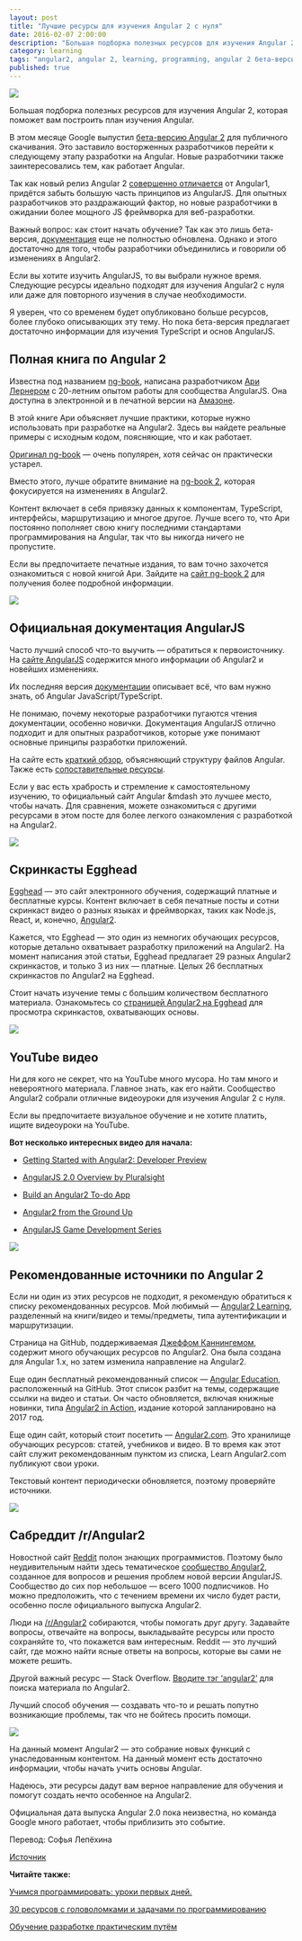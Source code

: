 ```yaml
---
layout: post
title: "Лучшие ресурсы для изучения Angular 2 с нуля"
date: 2016-02-07 2:00:00
description: "Большая подборка полезных ресурсов для изучения Angular 2, которая поможет вам построить план изучения Angular"
category: learning
tags: "angular2, angular 2, learning, programming, angular 2 бета-версия, angular 2 как изучить, angular 2 уроки, материалы по angular, хочу изучить angular с чего начать, "
published: true
---
```


<img src="http://theasder.github.io/img/00-angular2-logo-featured.gif" class="img-responsive" /><br />

Большая подборка полезных ресурсов для изучения Angular 2, которая поможет вам построить план изучения Angular.

<!-- more -->

В этом месяце Google выпустил [бета-версию Angular 2](http://whatpixel.com/angular2-beta/) для публичного скачивания. Это заставило восторженных разработчиков перейти к следующему этапу разработки на Angular. Новые разработчики также заинтересовались тем, как работает Angular. 

Так как новый релиз Angular 2 [совершенно отличается](https://www.reddit.com/r/webdev/comments/2qvi6a/eli5_what_is_the_controversy_around_angularjs_and/) от Angular1, придётся забыть большую часть принципов из AngularJS. Для опытных разработчиков это раздражающий фактор, но новые разработчики в ожидании более мощного JS фреймворка для веб-разработки.

Важный вопрос: как стоит начать обучение? Так как это лишь бета-версия, [документация](https://angular.io/docs/ts/latest/) еще не полностью обновлена. Однако и этого достаточно для того, чтобы разработчики объединились и говорили об изменениях в Angular2.

Если вы хотите изучить AngularJS, то вы выбрали нужное время. Следующие ресурсы идеально подходят для изучения Angular2 с нуля или даже для повторного изучения в случае необходимости.

Я уверен, что со временем будет опубликовано больше ресурсов, более глубоко описывающих эту тему. Но пока бета-версия предлагает достаточно информации для изучения TypeScript и основ AngularJS.

## Полная книга по Angular 2

Известна под названием [ng-book](https://www.ng-book.com/2/), написана разработчиком [Ари Лернером](https://twitter.com/auser) с 20-летним опытом работы для сообщества AngularJS. Она доступна в электронной и в печатной версии на [Амазоне](http://www.amazon.com/ng-book-The-Complete-Book-AngularJS/dp/099134460X).

В этой книге Ари объясняет лучшие практики, которые нужно использовать при разработке на Angular2. Здесь вы найдете реальные примеры с исходным кодом, поясняющие, что и как работает.

[Оригинал ng-book](https://www.ng-book.com/) &mdash; очень популярен, хотя сейчас он практически устарел.

Вместо этого, лучше обратите внимание на [ng-book 2](https://www.ng-book.com/2/), которая фокусируется на изменениях в Angular2.

Контент включает в себя привязку данных к компонентам, TypeScript, интерфейсы, маршрутизацию и многое другое. Лучше всего то, что Ари постоянно пополняет свою книгу последними стандартами программирования на Angular, так что вы никогда ничего не пропустите.

Если вы предпочитаете  печатные издания, то вам точно захочется ознакомиться с новой книгой Ари. Зайдите на [сайт ng-book 2](https://www.ng-book.com/2/) для получения более подробной информации.

<img src="http://whatpixel.com/images/2015/12/ng-book-2-angularjs.jpg" class="img-responsive" /><br />

## Официальная документация AngularJS

Часто лучший способ что-то выучить &mdash; обратиться к первоисточнику. На [сайте AngularJS](https://angular.io/) содержится много информации об Angular2 и новейших изменениях.

Их последняя версия [документации](https://angular.io/docs/) описывает всё, что вам нужно знать, об Angular JavaScript/TypeScript.

Не понимаю, почему некоторые разработчики пугаются чтения документации, особенно новички. Документация AngularJS отлично подходит и для опытных разработчиков, которые уже понимают основные принципы разработки приложений.

На сайте есть [краткий обзор](https://angular.io/docs/js/latest/quickstart.html), объясняющий структуру файлов Angular. Также есть [сопоставительные ресурсы](https://angular.io/docs/js/latest/resources.html).

Если у вас есть храбрость и стремление к самостоятельному изучению, то официальный сайт Angular &mdash это лучшее место, чтобы начать. Для сравнения, можете ознакомиться с другими ресурсами в этом посте для более легкого ознакомления с разработкой на Angular2. 

<img src="http://whatpixel.com/images/2015/12/angular2-official-documentation.jpg" class="img-responsive" /><br />

## Скринкасты Egghead

[Egghead](https://egghead.io/) &mdash; это сайт электронного обучения, содержащий платные и бесплатные курсы. Контент включает в себя печатные посты и сотни скринкаст видео о разных языках и фреймворках, таких как Node.js, React, и, конечно, [Angular2](https://egghead.io/technologies/angular2).

Кажется, что Egghead &mdash; это один из немногих обучающих ресурсов, которые детально охватывает разработку приложений на Angular2. На момент написания этой статьи, Egghead предлагает 29 разных Angular2  скринкастов, и только 3 из них &mdash; платные. Целых 26 бесплатных скринкастов по Angular2 на Egghead.

Стоит начать изучение темы с большим количеством бесплатного материала. Ознакомьтесь со [страницей Angular2 на Egghead](https://egghead.io/technologies/angular2) для просмотра скринкастов, охватывающих основы.

<img src="http://whatpixel.com/images/2015/12/egghead-angular2-screencasts.jpg" class="img-responsive" /><br />

## YouTube видео

Ни для кого не секрет, что на YouTube много мусора. Но там много и невероятного материала. Главное знать, как его найти. Сообщество Angular2 собрали отличные видеоуроки для изучения Angular 2 с нуля.

Если вы предпочитаете визуальное обучение и не хотите платить, ищите видеоуроки на YouTube.

**Вот несколько интересных видео для начала:**

* [Getting Started with Angular2: Developer Preview]( https://www.youtube.com/watch?v=HmWm21cCAXM)

* [AngularJS 2.0 Overview by Pluralsight]( https://www.youtube.com/watch?v=-8P8NO8X-mQ)

* [Build an Angular2 To-do App]( https://www.youtube.com/watch?v=uD6Okha_Yj0)

* [Angular2 from the Ground Up]( https://www.youtube.com/watch?v=aK3BWiK2Tek)

* [AngularJS Game Development Series]( https://www.youtube.com/watch?v=jt5a9aXn4lg&list=PLGJDCzBP5j3wU-jFiUPrRs_pHhIO7WRkU)

<img src="http://whatpixel.com/images/2015/12/angular2-video-sublime-text-tutorial.jpg" class="img-responsive" /><br />

## Рекомендованные источники по Angular 2

Если ни один из этих ресурсов не подходит, я рекомендую обратиться к списку рекомендованных ресурсов. Мой любимый &mdash; [Angular2 Learning](https://github.com/jmcunningham/AngularJS2-Learning), разделенный на книги/видео и темы/предметы, типа аутентификации и маршрутизации.

Страница на GitHub, поддерживаемая [Джеффом Каннингемом](https://github.com/jmcunningham), содержит много обучающих ресурсов по Angular2. Она была создана для Angular 1.x, но затем изменила направление на Angular2.

Еще один бесплатный рекомендованный список &mdash; [Angular Education](https://github.com/timjacobi/angular2-education), расположенный на GitHub. Этот список разбит на темы, содержащие ссылки на видео и статьи. Он часто обновляется, включая книжные новинки, типа [Angular2 in Action](https://www.manning.com/books/angular-2-in-action), издание которой запланировано на 2017 год. 

Еще один сайт, который стоит посетить &mdash; [Angular2.com](http://www.angular2.com/). Это хранилище обучающих ресурсов: статей, учебников и видео. В то время как этот сайт служит рекомендованным пунктом из списка, Learn Angular2.com публикуют свои уроки. 

Текстовый контент периодически обновляется, поэтому проверяйте источники. 

<img src="http://whatpixel.com/images/2015/12/angular2-website-curated-list.jpg" class="img-responsive" /><br />

## Сабреддит /r/Angular2

Новостной сайт [Reddit](https://www.reddit.com/) полон знающих программистов. Поэтому было неудивительным найти здесь тематическое [сообщество Angular2](https://www.reddit.com/r/Angular2), созданное для вопросов и решения проблем новой версии AngularJS. Сообщество до сих пор небольшое &mdash; всего 1000 подписчиков. Но можно предположить, что с течением времени  их число будет расти, особенно после официального выпуска Angular2.

Люди на [/r/Angular2](https://www.reddit.com/r/Angular2) собираются, чтобы помогать друг другу. Задавайте вопросы, отвечайте на вопросы, выкладывайте ресурсы или просто сохраняйте то, что покажется вам интересным. Reddit &mdash; это лучший сайт, где можно найти ясные ответы на вопросы, которые вы сами не можете решить.

Другой важный ресурс &mdash; Stack Overflow. [Вводите тэг ‘angular2’](http://stackoverflow.com/questions/tagged/angular2) для поиска материала по Angular2.

Лучший способ обучения &mdash; создавать что-то и решать попутно возникающие проблемы, так что не бойтесь просить помощи.

<img src="http://whatpixel.com/images/2015/12/angular2-subreddit-screenshot.jpg" class="img-responsive" /><br />

На данный момент Angular2 &mdash; это собрание новых функций с унаследованным контентом. На данный момент есть достаточно информации, чтобы начать учить основы Angular.

Надеюсь, эти ресурсы дадут вам верное направление для обучения и помогут создать нечто особенное на Angular2.

Официальная дата выпуска Angular 2.0 пока неизвестна, но команда Google много работает, чтобы приблизить это событие.


Перевод: Софья Лепёхина

[Источник](http://whatpixel.com/learn-angular2-from-scratch/)

**Читайте также:**

[Учимся программировать: уроки первых дней.](http://theasder.github.io/learning/2016/01/19/learning-to-code-lessons-from-my-early-days.html)

[30 ресурсов с головоломками и задачами по программированию](http://theasder.github.io/learning/2016/01/21/where-can-I-find-programming-puzzles-and-challenges.html)

[Обучение разработке практическим путём](http://theasder.github.io/learning/2016/01/25/6-online-resources-for-learning-programming.html)

